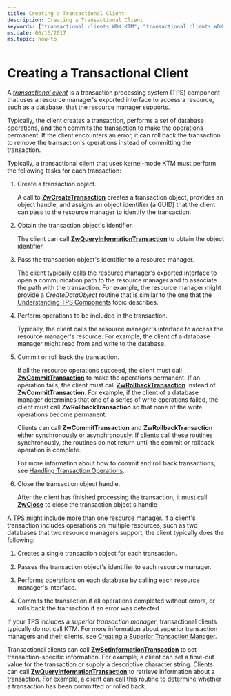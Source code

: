 ```yaml
---
title: Creating a Transactional Client
description: Creating a Transactional Client
keywords: ["transactional clients WDK KTM", "transactional clients WDK KTM , creating transactional clients"]
ms.date: 06/16/2017
ms.topic: how-to
---
```


# Creating a Transactional Client


A [*transactional client*](transaction-processing-terms.md#ktm-term-transactional-client) is a transaction processing system (TPS) component that uses a resource manager's exported interface to access a resource, such as a database, that the resource manager supports.

Typically, the client creates a transaction, performs a set of database operations, and then commits the transaction to make the operations permanent. If the client encounters an error, it can roll back the transaction to remove the transaction's operations instead of committing the transaction.

Typically, a transactional client that uses kernel-mode KTM must perform the following tasks for each transaction:

1.  Create a transaction object.

    A call to [**ZwCreateTransaction**](/windows-hardware/drivers/ddi/wdm/nf-wdm-ntcreatetransaction) creates a transaction object, provides an object handle, and assigns an object identifier (a GUID) that the client can pass to the resource manager to identify the transaction.

2.  Obtain the transaction object's identifier.

    The client can call [**ZwQueryInformationTransaction**](/windows-hardware/drivers/ddi/wdm/nf-wdm-ntqueryinformationtransaction) to obtain the object identifier.

3.  Pass the transaction object's identifier to a resource manager.

    The client typically calls the resource manager's exported interface to open a communication path to the resource manager and to associate the path with the transaction. For example, the resource manager might provide a *CreateDataObject* routine that is similar to the one that the [Understanding TPS Components](understanding-tps-components.md) topic describes.

4.  Perform operations to be included in the transaction.

    Typically, the client calls the resource manager's interface to access the resource manager's resource. For example, the client of a database manager might read from and write to the database.

5.  Commit or roll back the transaction.

    If all the resource operations succeed, the client must call [**ZwCommitTransaction**](/windows-hardware/drivers/ddi/wdm/nf-wdm-ntcommittransaction) to make the operations permanent. If an operation fails, the client must call [**ZwRollbackTransaction**](/windows-hardware/drivers/ddi/wdm/nf-wdm-ntrollbacktransaction) instead of **ZwCommitTransaction**. For example, if the client of a database manager determines that one of a series of write operations failed, the client must call **ZwRollbackTransaction** so that none of the write operations become permanent.

    Clients can call **ZwCommitTransaction** and **ZwRollbackTransaction** either synchronously or asynchronously. If clients call these routines synchronously, the routines do not return until the commit or rollback operation is complete.

    For more information about how to commit and roll back transactions, see [Handling Transaction Operations](handling-transaction-operations.md).

6.  Close the transaction object handle.

    After the client has finished processing the transaction, it must call [**ZwClose**](/windows-hardware/drivers/ddi/ntifs/nf-ntifs-ntclose) to close the transaction object's handle

A TPS might include more than one resource manager. If a client's transaction includes operations on multiple resources, such as two databases that two resource managers support, the client typically does the following:

1.  Creates a single transaction object for each transaction.

2.  Passes the transaction object's identifier to each resource manager.

3.  Performs operations on each database by calling each resource manager's interface.

4.  Commits the transaction if all operations completed without errors, or rolls back the transaction if an error was detected.

If your TPS includes a *superior transaction manager*, transactional clients typically do not call KTM. For more information about superior transaction managers and their clients, see [Creating a Superior Transaction Manager](creating-a-superior-transaction-manager.md).

Transactional clients can call [**ZwSetInformationTransaction**](/windows-hardware/drivers/ddi/wdm/nf-wdm-ntsetinformationtransaction) to set transaction-specific information. For example, a client can set a time-out value for the transaction or supply a descriptive character string. Clients can call [**ZwQueryInformationTransaction**](/windows-hardware/drivers/ddi/wdm/nf-wdm-ntqueryinformationtransaction) to retrieve information about a transaction. For example, a client can call this routine to determine whether a transaction has been committed or rolled back.

 

